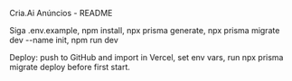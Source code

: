 Cria.Ai Anúncios - README

Siga .env.example, npm install, npx prisma generate, npx prisma migrate dev --name init, npm run dev

Deploy: push to GitHub and import in Vercel, set env vars, run npx prisma migrate deploy before first start.
